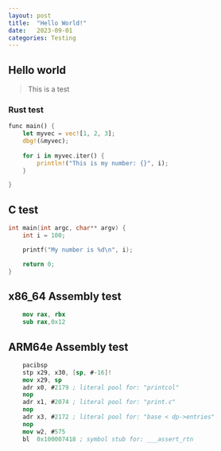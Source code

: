 ```yaml
---
layout: post
title:  "Hello World!"
date:   2023-09-01 
categories: Testing
---
```

## Hello world

> This is a test


### Rust test
```rust
func main() {
    let myvec = vec![1, 2, 3];
    dbg!(&myvec);
    
    for i in myvec.iter() {
        println!("This is my number: {}", i);
    }

}
```
## C test
```c
int main(int argc, char** argv) {
    int i = 100;

    printf("My number is %d\n", i);

    return 0;
}
```

## x86_64 Assembly test
<!-- Doesn't have to be x86_64, can be ARM, but with nasm syntaxt highlighting -->
```nasm
    mov rax, rbx
    sub rax,0x12
```
## ARM64e Assembly test
~~~nasm
    pacibsp
    stp x29, x30, [sp, #-16]!
    mov x29, sp
    adr x0, #2179 ; literal pool for: "printcol"
    nop
    adr x1, #2074 ; literal pool for: "print.c"
    nop
    adr x3, #2172 ; literal pool for: "base < dp->entries"
    nop
    mov w2, #575
    bl  0x100007418 ; symbol stub for: ___assert_rtn
~~~
